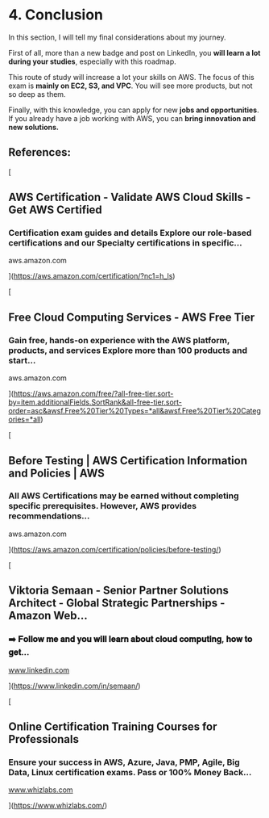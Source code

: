 **4\. Conclusion**
==================

In this section, I will tell my final considerations about my journey.

First of all, more than a new badge and post on LinkedIn, you **will learn a lot during your studies**, especially with this roadmap.

This route of study will increase a lot your skills on AWS. The focus of this exam is **mainly on EC2, S3, and VPC**. You will see more products, but not so deep as them.

Finally, with this knowledge, you can apply for new **jobs and opportunities**. If you already have a job working with AWS, you can **bring innovation and new solutions.**

**References:**
---------------

[

AWS Certification - Validate AWS Cloud Skills - Get AWS Certified
-----------------------------------------------------------------

### Certification exam guides and details Explore our role-based certifications and our Specialty certifications in specific…

aws.amazon.com



](https://aws.amazon.com/certification/?nc1=h_ls)

[

Free Cloud Computing Services - AWS Free Tier
---------------------------------------------

### Gain free, hands-on experience with the AWS platform, products, and services Explore more than 100 products and start…

aws.amazon.com



](https://aws.amazon.com/free/?all-free-tier.sort-by=item.additionalFields.SortRank&all-free-tier.sort-order=asc&awsf.Free%20Tier%20Types=*all&awsf.Free%20Tier%20Categories=*all)

[

Before Testing | AWS Certification Information and Policies | AWS
-----------------------------------------------------------------

### All AWS Certifications may be earned without completing specific prerequisites. However, AWS provides recommendations…

aws.amazon.com



](https://aws.amazon.com/certification/policies/before-testing/)

[

Viktoria Semaan - Senior Partner Solutions Architect - Global Strategic Partnerships - Amazon Web…
--------------------------------------------------------------------------------------------------

### ➡️ 𝐅𝐨𝐥𝐥𝐨𝐰 𝐦𝐞 𝐚𝐧𝐝 𝐲𝐨𝐮 𝐰𝐢𝐥𝐥 𝐥𝐞𝐚𝐫𝐧 𝐚𝐛𝐨𝐮𝐭 𝐜𝐥𝐨𝐮𝐝 𝐜𝐨𝐦𝐩𝐮𝐭𝐢𝐧𝐠, 𝐡𝐨𝐰 𝐭𝐨 𝐠𝐞𝐭…

www.linkedin.com



](https://www.linkedin.com/in/semaan/)

[

Online Certification Training Courses for Professionals
-------------------------------------------------------

### Ensure your success in AWS, Azure, Java, PMP, Agile, Big Data, Linux certification exams. Pass or 100% Money Back…

www.whizlabs.com



](https://www.whizlabs.com/)
